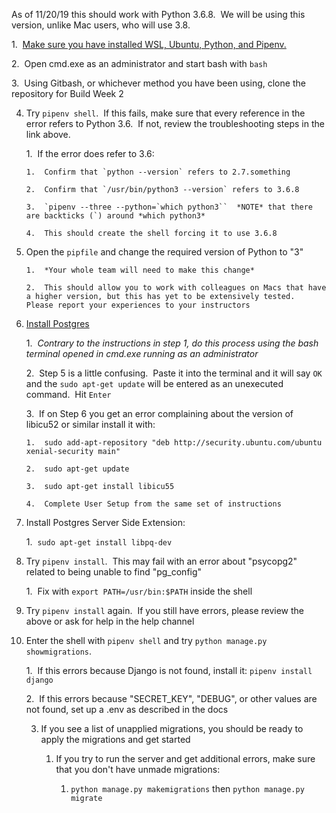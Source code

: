 As of 11/20/19 this should work with Python 3.6.8.  We will be using this version, unlike Mac users, who will use 3.8.  

1.  [Make sure you have installed WSL, Ubuntu, Python, and Pipenv.](https://github.com/LambdaSchool/CS-Wiki/wiki/Installing-Python-3-and-pipenv#wsl)

2.  Open cmd.exe as an administrator and start bash with `bash`

3.  Using Gitbash, or whichever method you have been using, clone the repository for Build Week 2

4.  Try `pipenv shell`.  If this fails, make sure that every reference in the error refers to Python 3.6.  If not, review the troubleshooting steps in the link above.

    1.  If the error does refer to 3.6:

        1.  Confirm that `python --version` refers to 2.7.something

        2.  Confirm that `/usr/bin/python3 --version` refers to 3.6.8

        3.  `pipenv --three --python=`which python3``  *NOTE* that there are backticks (`) around *which python3*

        4.  This should create the shell forcing it to use 3.6.8

5.  Open the `pipfile` and change the required version of Python to "3"

        1.  *Your whole team will need to make this change*

        2.  This should allow you to work with colleagues on Macs that have a higher version, but this has yet to be extensively tested.  Please report your experiences to your instructors

6.  [Install Postgres](https://github.com/michaeltreat/Windows-Subsystem-For-Linux-Setup-Guide/blob/master/readmes/installs/PostgreSQL.md)

    1.  *Contrary to the instructions in step 1, do this process using the bash terminal opened in cmd.exe running as an administrator*

    2.  Step 5 is a little confusing.  Paste it into the terminal and it will say `OK` and the `sudo apt-get update` will be entered as an unexecuted command.  Hit `Enter`

    3.  If on Step 6 you get an error complaining about the version of libicu52 or similar install it with:

        1.  sudo add-apt-repository "deb http://security.ubuntu.com/ubuntu xenial-security main" 

        2.  sudo apt-get update

        3.  sudo apt-get install libicu55

        4.  Complete User Setup from the same set of instructions

7.  Install Postgres Server Side Extension:

    1.  `sudo apt-get install libpq-dev`

8.  Try `pipenv install`.  This may fail with an error about "psycopg2" related to being unable to find "pg_config"

    1.  Fix with `export PATH=/usr/bin:$PATH` inside the shell

9.  Try `pipenv install` again.  If you still have errors, please review the above or ask for help in the help channel

10. Enter the shell with `pipenv shell` and try `python manage.py showmigrations`.

    1.  If this errors because Django is not found, install it: `pipenv install django`

    2.  If this errors because "SECRET_KEY", "DEBUG", or other values are not found, set up a .env as described in the docs
    
    3.  If you see a list of unapplied migrations, you should be ready to apply the migrations and get started
    
        1. If you try to run the server and get additional errors, make sure that you don't have unmade migrations:
        
            1. `python manage.py makemigrations` then `python manage.py migrate`
